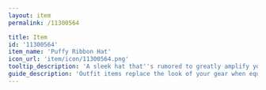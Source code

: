 ```yaml
---
layout: item
permalink: /11300564

title: Item
id: '11300564'
item_name: 'Puffy Ribbon Hat'
icon_url: 'item/icon/11300564.png'
tooltip_description: 'A sleek hat that''s rumored to greatly amplify your fighting skills.'
guide_description: 'Outfit items replace the look of your gear when equipped.'
---
```

